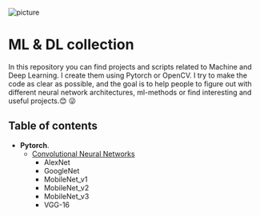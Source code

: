 ![picture](https://user-images.githubusercontent.com/88379173/186395140-e414ae8c-3240-4318-ad90-ad28d86d3ead.png)

# ML & DL collection
In this repository you can find projects and scripts related to Machine and Deep Learning. I create them using Pytorch or OpenCV. I try to make the code as clear as possible, and the goal is to help people to figure out with different neural network architectures, ml-methods or find interesting and useful projects.:blush: :stuck_out_tongue_winking_eye:
## Table of contents
- **Pytorch**.
    - [Convolutional Neural Networks](https://github.com/Chebart/ML-DL-collection/tree/main/Convolutional%20Neural%20Networks)
        - AlexNet
        - GoogleNet
        - MobileNet_v1
        - MobileNet_v2
        - MobileNet_v3
        - VGG-16
        
